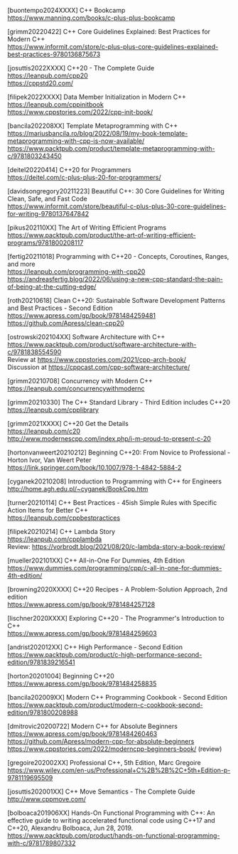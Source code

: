 [buontempo2024XXXX] C++ Bookcamp<br>
https://www.manning.com/books/c-plus-plus-bookcamp

[grimm20220422] C++ Core Guidelines Explained: Best Practices for Modern C++<br>
https://www.informit.com/store/c-plus-plus-core-guidelines-explained-best-practices-9780136875673

[josuttis2022XXXX] C++20 - The Complete Guide<br>
https://leanpub.com/cpp20<br>
https://cppstd20.com/

[filipek2022XXXX] Data Member Initialization in Modern C++<br>
https://leanpub.com/cppinitbook<br>
https://www.cppstories.com/2022/cpp-init-book/
  
[bancila202208XX] Template Metaprogramming with C++<br>
https://mariusbancila.ro/blog/2022/08/19/my-book-template-metaprogramming-with-cpp-is-now-available/<br>
https://www.packtpub.com/product/template-metaprogramming-with-c/9781803243450

[deitel20220414] C++20 for Programmers<br>
https://deitel.com/c-plus-plus-20-for-programmers/

[davidsongregory20211223] Beautiful C++: 30 Core Guidelines for Writing Clean, Safe, and Fast Code<br>
https://www.informit.com/store/beautiful-c-plus-plus-30-core-guidelines-for-writing-9780137647842

[pikus202110XX] The Art of Writing Efficient Programs<br>
https://www.packtpub.com/product/the-art-of-writing-efficient-programs/9781800208117

[fertig20211018] Programming with C++20 - Concepts, Coroutines, Ranges, and more<br>
https://leanpub.com/programming-with-cpp20<br>
https://andreasfertig.blog/2022/06/using-a-new-cpp-standard-the-pain-of-being-at-the-cutting-edge/

[roth20210618] Clean C++20: Sustainable Software Development Patterns and Best Practices - Second Edition<br>
https://www.apress.com/gp/book/9781484259481<br>
https://github.com/Apress/clean-cpp20
  
[ostrowski202104XX] Software Architecture with C++<br>
https://www.packtpub.com/product/software-architecture-with-c/9781838554590<br>
Review at https://www.cppstories.com/2021/cpp-arch-book/<br>
Discussion at https://cppcast.com/cpp-software-architecture/

[grimm20210708] Concurrency with Modern C++<br>
https://leanpub.com/concurrencywithmodernc

[grimm20210330] The C++ Standard Library - Third Edition includes C++20<br>
https://leanpub.com/cpplibrary

[grimm2021XXXX] C++20 Get the Details<br>
https://leanpub.com/c20<br>
http://www.modernescpp.com/index.php/i-m-proud-to-present-c-20

[hortonvanweert20210212] Beginning C++20: From Novice to Professional - Horton Ivor, Van Weert Peter<br>
https://link.springer.com/book/10.1007/978-1-4842-5884-2

[cyganek20210208] Introduction to Programming with C++ for Engineers<br>
http://home.agh.edu.pl/~cyganek/BookCpp.htm

[turner20210114] C++ Best Practices - 45ish Simple Rules with Specific Action Items for Better C++<br>
https://leanpub.com/cppbestpractices

[filipek20210214] C++ Lambda Story<br>
https://leanpub.com/cpplambda<br>
Review: https://vorbrodt.blog/2021/08/20/c-lambda-story-a-book-review/

[mueller202101XX] C++ All-in-One For Dummies, 4th Edition<br>
https://www.dummies.com/programming/cpp/c-all-in-one-for-dummies-4th-edition/

[browning2020XXXX] C++20 Recipes - A Problem-Solution Approach, 2nd edition<br>
https://www.apress.com/gp/book/9781484257128

[lischner2020XXXX] Exploring C++20 - The Programmer's Introduction to C++<br>
https://www.apress.com/gp/book/9781484259603

[andrist202012XX] C++ High Performance - Second Edition<br>
https://www.packtpub.com/product/c-high-performance-second-edition/9781839216541

[horton20201004] Beginning C++20<br>
https://www.apress.com/gp/book/9781484258835

[bancila202009XX] Modern C++ Programming Cookbook - Second Edition<br>
https://www.packtpub.com/product/modern-c-cookbook-second-edition/9781800208988

[dmitrovic20200722] Modern C++ for Absolute Beginners<br>
https://www.apress.com/gp/book/9781484260463<br>
https://github.com/Apress/modern-cpp-for-absolute-beginners<br>
https://www.cppstories.com/2022/moderncpp-beginners-book/ (review)

[gregoire202002XX] Professional C++, 5th Edition, Marc Gregoire<br>
https://www.wiley.com/en-us/Professional+C%2B%2B%2C+5th+Edition-p-9781119695509

[josuttis202001XX] C++ Move Semantics - The Complete Guide<br>
http://www.cppmove.com/

[bolboaca201906XX] Hands-On Functional Programming with C++: An effective guide to writing accelerated functional code using C++17 and C++20, Alexandru Bolboaca, Jun 28, 2019.<br>
https://www.packtpub.com/product/hands-on-functional-programming-with-c/9781789807332
